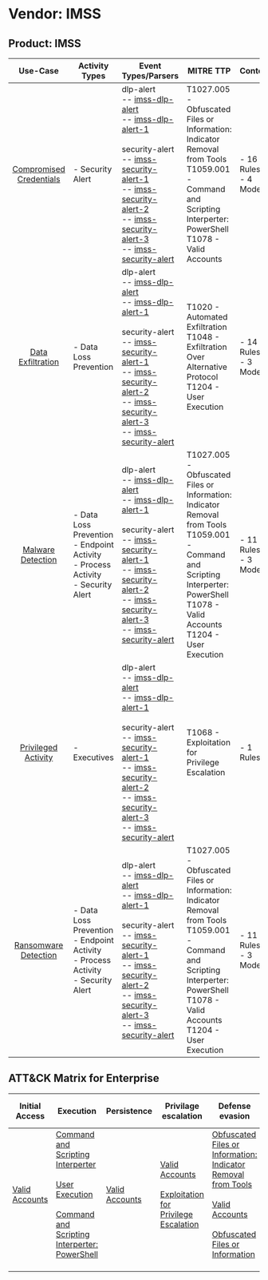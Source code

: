 Vendor: IMSS
============
Product: IMSS
-------------
|                                 Use-Case                                  | Activity Types                                                                          | Event Types/Parsers                                                                                                                                                                                                                                                                                                                                                                                                                                                                                                   | MITRE TTP                                                                                                                                                                                      | Content                    |
|:-------------------------------------------------------------------------:| --------------------------------------------------------------------------------------- | --------------------------------------------------------------------------------------------------------------------------------------------------------------------------------------------------------------------------------------------------------------------------------------------------------------------------------------------------------------------------------------------------------------------------------------------------------------------------------------------------------------------- | ---------------------------------------------------------------------------------------------------------------------------------------------------------------------------------------------- | -------------------------- |
| [Compromised Credentials](../UseCases/usecase_compromised_credentials.md) | - Security Alert                                                                        |  dlp-alert<br> -- [imss-dlp-alert](../Parsers/parserContent_imss-dlp-alert.md)<br> -- [imss-dlp-alert-1](../Parsers/parserContent_imss-dlp-alert-1.md)<br><br> security-alert<br> -- [imss-security-alert-1](../Parsers/parserContent_imss-security-alert-1.md)<br> -- [imss-security-alert-2](../Parsers/parserContent_imss-security-alert-2.md)<br> -- [imss-security-alert-3](../Parsers/parserContent_imss-security-alert-3.md)<br> -- [imss-security-alert](../Parsers/parserContent_imss-security-alert.md)<br> | T1027.005 - Obfuscated Files or Information: Indicator Removal from Tools<br>T1059.001 - Command and Scripting Interperter: PowerShell<br>T1078 - Valid Accounts<br>                           |  - 16 Rules<br> - 4 Models |
|       [Data Exfiltration](../UseCases/usecase_data_exfiltration.md)       | - Data Loss Prevention                                                                  |  dlp-alert<br> -- [imss-dlp-alert](../Parsers/parserContent_imss-dlp-alert.md)<br> -- [imss-dlp-alert-1](../Parsers/parserContent_imss-dlp-alert-1.md)<br><br> security-alert<br> -- [imss-security-alert-1](../Parsers/parserContent_imss-security-alert-1.md)<br> -- [imss-security-alert-2](../Parsers/parserContent_imss-security-alert-2.md)<br> -- [imss-security-alert-3](../Parsers/parserContent_imss-security-alert-3.md)<br> -- [imss-security-alert](../Parsers/parserContent_imss-security-alert.md)<br> | T1020 - Automated Exfiltration<br>T1048 - Exfiltration Over Alternative Protocol<br>T1204 - User Execution<br>                                                                                 |  - 14 Rules<br> - 3 Models |
|       [Malware Detection](../UseCases/usecase_malware_detection.md)       | - Data Loss Prevention<br>- Endpoint Activity<br>- Process Activity<br>- Security Alert |  dlp-alert<br> -- [imss-dlp-alert](../Parsers/parserContent_imss-dlp-alert.md)<br> -- [imss-dlp-alert-1](../Parsers/parserContent_imss-dlp-alert-1.md)<br><br> security-alert<br> -- [imss-security-alert-1](../Parsers/parserContent_imss-security-alert-1.md)<br> -- [imss-security-alert-2](../Parsers/parserContent_imss-security-alert-2.md)<br> -- [imss-security-alert-3](../Parsers/parserContent_imss-security-alert-3.md)<br> -- [imss-security-alert](../Parsers/parserContent_imss-security-alert.md)<br> | T1027.005 - Obfuscated Files or Information: Indicator Removal from Tools<br>T1059.001 - Command and Scripting Interperter: PowerShell<br>T1078 - Valid Accounts<br>T1204 - User Execution<br> |  - 11 Rules<br> - 3 Models |
|     [Privileged Activity](../UseCases/usecase_privileged_activity.md)     | - Executives                                                                            |  dlp-alert<br> -- [imss-dlp-alert](../Parsers/parserContent_imss-dlp-alert.md)<br> -- [imss-dlp-alert-1](../Parsers/parserContent_imss-dlp-alert-1.md)<br><br> security-alert<br> -- [imss-security-alert-1](../Parsers/parserContent_imss-security-alert-1.md)<br> -- [imss-security-alert-2](../Parsers/parserContent_imss-security-alert-2.md)<br> -- [imss-security-alert-3](../Parsers/parserContent_imss-security-alert-3.md)<br> -- [imss-security-alert](../Parsers/parserContent_imss-security-alert.md)<br> | T1068 - Exploitation for Privilege Escalation<br>                                                                                                                                              |  - 1 Rules<br>             |
|    [Ransomware Detection](../UseCases/usecase_ransomware_detection.md)    | - Data Loss Prevention<br>- Endpoint Activity<br>- Process Activity<br>- Security Alert |  dlp-alert<br> -- [imss-dlp-alert](../Parsers/parserContent_imss-dlp-alert.md)<br> -- [imss-dlp-alert-1](../Parsers/parserContent_imss-dlp-alert-1.md)<br><br> security-alert<br> -- [imss-security-alert-1](../Parsers/parserContent_imss-security-alert-1.md)<br> -- [imss-security-alert-2](../Parsers/parserContent_imss-security-alert-2.md)<br> -- [imss-security-alert-3](../Parsers/parserContent_imss-security-alert-3.md)<br> -- [imss-security-alert](../Parsers/parserContent_imss-security-alert.md)<br> | T1027.005 - Obfuscated Files or Information: Indicator Removal from Tools<br>T1059.001 - Command and Scripting Interperter: PowerShell<br>T1078 - Valid Accounts<br>T1204 - User Execution<br> |  - 11 Rules<br> - 3 Models |

ATT&CK Matrix for Enterprise
----------------------------
| Initial Access                                                      | Execution                                                                                                                                                                                                                                                       | Persistence                                                         | Privilage escalation                                                                                                                                          | Defense evasion                                                                                                                                                                                                                                                               | Credential Access | Discovery | Lateral Movement | Collection | Command and Control | Exfiltration                                                                                                                                                           | Impact |
| ------------------------------------------------------------------- | --------------------------------------------------------------------------------------------------------------------------------------------------------------------------------------------------------------------------------------------------------------- | ------------------------------------------------------------------- | ------------------------------------------------------------------------------------------------------------------------------------------------------------- | ----------------------------------------------------------------------------------------------------------------------------------------------------------------------------------------------------------------------------------------------------------------------------- | ----------------- | --------- | ---------------- | ---------- | ------------------- | ---------------------------------------------------------------------------------------------------------------------------------------------------------------------- | ------ |
| [Valid Accounts](https://attack.mitre.org/techniques/T1078)<br><br> | [Command and Scripting Interperter](https://attack.mitre.org/techniques/T1059)<br><br>[User Execution](https://attack.mitre.org/techniques/T1204)<br><br>[Command and Scripting Interperter: PowerShell](https://attack.mitre.org/techniques/T1059/001)<br><br> | [Valid Accounts](https://attack.mitre.org/techniques/T1078)<br><br> | [Valid Accounts](https://attack.mitre.org/techniques/T1078)<br><br>[Exploitation for Privilege Escalation](https://attack.mitre.org/techniques/T1068)<br><br> | [Obfuscated Files or Information: Indicator Removal from Tools](https://attack.mitre.org/techniques/T1027/005)<br><br>[Valid Accounts](https://attack.mitre.org/techniques/T1078)<br><br>[Obfuscated Files or Information](https://attack.mitre.org/techniques/T1027)<br><br> |                   |           |                  |            |                     | [Exfiltration Over Alternative Protocol](https://attack.mitre.org/techniques/T1048)<br><br>[Automated Exfiltration](https://attack.mitre.org/techniques/T1020)<br><br> |        |